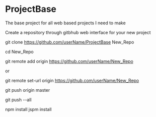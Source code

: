 # ProjectBase
The base project for all web based projects I need to make


Create a repository through gitbhub web interface for your new project


git clone https://github.com/userName/ProjectBase New_Repo

cd New_Repo

git remote add origin  https://github.com/userName/New_Repo

or

git remote set-url origin https://github.com/userName/New_Repo

git push origin master

git push --all

npm install
jspm install

